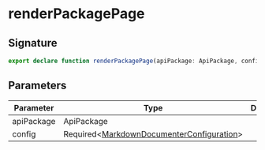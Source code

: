 
# renderPackagePage

## Signature

```typescript
export declare function renderPackagePage(apiPackage: ApiPackage, config: Required<MarkdownDocumenterConfiguration>): MarkdownDocument;
```

## Parameters

|  Parameter | Type | Description |
|  --- | --- | --- |
|  apiPackage | ApiPackage |  |
|  config | Required&lt;[MarkdownDocumenterConfiguration](docs/api-markdown-documenter/markdowndocumenterconfiguration-interface)<!-- -->&gt; |  |

